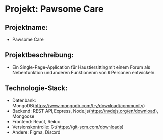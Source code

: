 # Projekt: Pawsome Care

## Projektname:
- Pawsome Care

## Projektbeschreibung:
- Ein Single-Page-Application für Haustiersitting mit einem Forum als Nebenfunktion und anderen Funktionenm von 6 Personen entwickeln.

## Technologie-Stack:
- Datenbank: MongoDB(https://www.mongodb.com/try/download/community)
- Backend: REST API, Express, Node.js(https://nodejs.org/en/download), Mongoose
- Frontend: React, Redux
- Versionskontrolle: Git(https://git-scm.com/downloads)
- Andere: Figma, Discord
